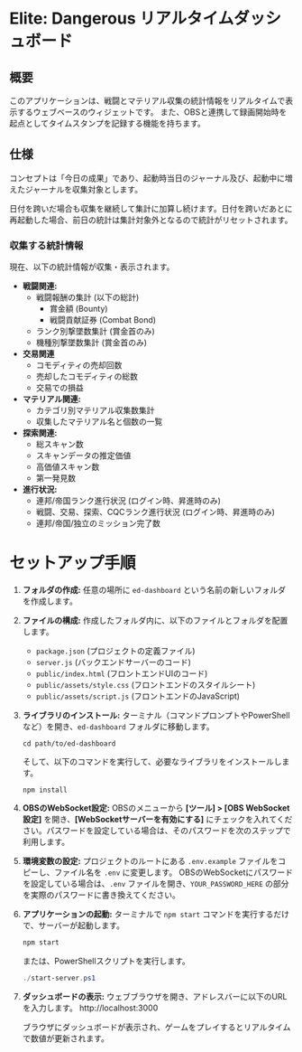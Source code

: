 # Elite: Dangerous リアルタイムダッシュボード

## 概要
このアプリケーションは、戦闘とマテリアル収集の統計情報をリアルタイムで表示するウェブベースのウィジェットです。
また、OBSと連携して録画開始時を起点としてタイムスタンプを記録する機能を持ちます。

## 仕様
コンセプトは「今日の成果」であり、起動時当日のジャーナル及び、起動中に増えたジャーナルを収集対象とします。

日付を跨いだ場合も収集を継続して集計に加算し続けます。日付を跨いだあとに再起動した場合、前日の統計は集計対象外となるので統計がリセットされます。

### 収集する統計情報
現在、以下の統計情報が収集・表示されます。

- **戦闘関連:**
  - 戦闘報酬の集計 (以下の総計)
    - 賞金額 (Bounty)
    - 戦闘貢献証券 (Combat Bond)
  - ランク別撃墜数集計 (賞金首のみ)
  - 機種別撃墜数集計 (賞金首のみ)
- **交易関連**
  - コモディティの売却回数
  - 売却したコモディティの総数
  - 交易での損益
- **マテリアル関連:**
  - カテゴリ別マテリアル収集数集計
  - 収集したマテリアル名と個数の一覧
- **探索関連:**
  - 総スキャン数
  - スキャンデータの推定価値
  - 高価値スキャン数
  - 第一発見数
- **進行状況:**
  - 連邦/帝国ランク進行状況 (ログイン時、昇進時のみ)
  - 戦闘、交易、探索、CQCランク進行状況 (ログイン時、昇進時のみ)
  - 連邦/帝国/独立のミッション完了数


# セットアップ手順

1. **フォルダの作成:**
   任意の場所に `ed-dashboard` という名前の新しいフォルダを作成します。

2. **ファイルの構成:**
   作成したフォルダ内に、以下のファイルとフォルダを配置します。
   - `package.json` (プロジェクトの定義ファイル)
   - `server.js` (バックエンドサーバーのコード)
   - `public/index.html` (フロントエンドUIのコード)
   - `public/assets/style.css` (フロントエンドのスタイルシート)
   - `public/assets/script.js` (フロントエンドのJavaScript)

3. **ライブラリのインストール:**
   ターミナル（コマンドプロンプトやPowerShellなど）を開き、`ed-dashboard` フォルダに移動します。
   
   `cd path/to/ed-dashboard`

   そして、以下のコマンドを実行して、必要なライブラリをインストールします。

   `npm install`

4.  **OBSのWebSocket設定:**
    OBSのメニューから **[ツール] > [OBS WebSocket 設定]** を開き、**[WebSocketサーバーを有効にする]** にチェックを入れてください。パスワードを設定している場合は、そのパスワードを次のステップで利用します。

5.  **環境変数の設定:**
    プロジェクトのルートにある `.env.example` ファイルをコピーし、ファイル名を `.env` に変更します。
    OBSのWebSocketにパスワードを設定している場合は、`.env` ファイルを開き、`YOUR_PASSWORD_HERE` の部分を実際のパスワードに書き換えてください。

6.  **アプリケーションの起動:**
    ターミナルで `npm start` コマンドを実行するだけで、サーバーが起動します。
    ```bash
    npm start
    ```
    または、PowerShellスクリプトを実行します。
    ```powershell
    ./start-server.ps1
    ```

7. **ダッシュボードの表示:**
   ウェブブラウザを開き、アドレスバーに以下のURLを入力します。
   http://localhost:3000

   ブラウザにダッシュボードが表示され、ゲームをプレイするとリアルタイムで数値が更新されます。
